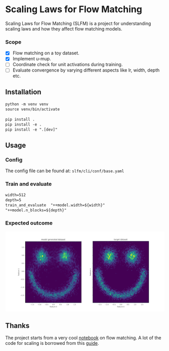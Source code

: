 # Scaling Laws for Flow Matching

Scaling Laws for Flow Matching (SLFM) is a project for understanding scaling laws and how they affect flow matching models. 

### Scope
- [x] Flow matching on a toy dataset. 
- [x] Implement u-mup.  
- [ ] Coordinate check for unit activations during training. 
- [ ] Evaluate convergence by varying different aspects like lr, width, depth etc.  

## Installation

```
python -m venv venv 
source venv/bin/activate

pip install .
pip install -e .
pip install -e ".[dev]"
```

## Usage

### Config 

The config file can be found at: `slfm/cli/conf/base.yaml`

### Train and evaluate 

```
width=512
depth=5
train_and_evaluate  "++model.width=${width}" "++model.n_blocks=${depth}"
```

### Expected outcome 
![alt text](images/image.png)
## Thanks

The project starts from a very cool [notebook](https://bm371613.github.io/conditional-flow-matching/) on flow matching. A lot of the code for scaling is borrowed from this [guide](https://github.com/cloneofsimo/scaling-guide/).

